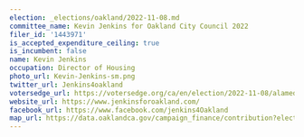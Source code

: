 ```yaml
---
election: _elections/oakland/2022-11-08.md
committee_name: Kevin Jenkins for Oakland City Council 2022
filer_id: '1443971'
is_accepted_expenditure_ceiling: true
is_incumbent: false
name: Kevin Jenkins
occupation: Director of Housing
photo_url: Kevin-Jenkins-sm.png
twitter_url: Jenkins4oakland
votersedge_url: https://votersedge.org/ca/en/election/2022-11-08/alameda-county/city-council-city-of-oakland-district-6/kevin-jenkins
website_url: https://www.jenkinsforoakland.com/
facebook_url: https://www.facebook.com/jenkins4Oakland
map_url: https://data.oaklandca.gov/campaign_finance/contribution?electionYear=2022&candidates=1443971&since=2020-02-22&until=2022-06-30
---
```

